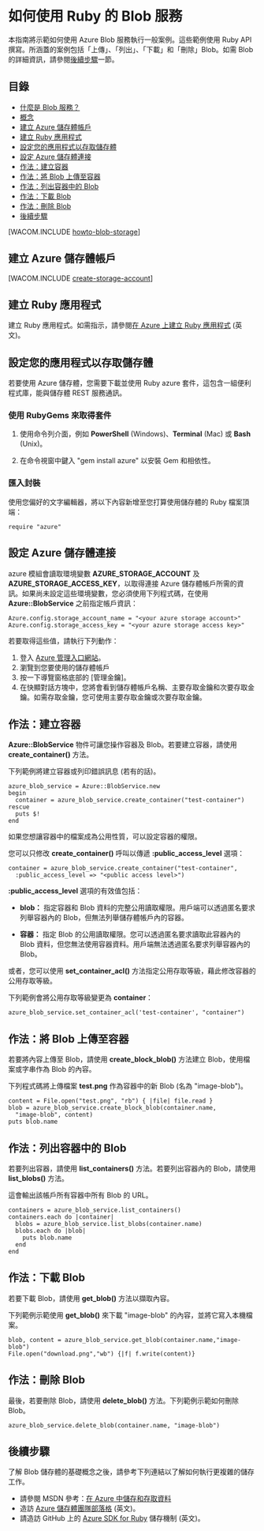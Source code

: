 <properties linkid="dev-ruby-how-to-blob-storage" urlDisplayName="Blob Service" pageTitle="How to use blob storage (Ruby) | Microsoft Azure" metaKeywords="Get started Azure blob, Azure unstructured data, Azure unstructured storage, Azure blob, Azure blob storage, Azure blob Ruby" description="Learn how to use the Azure blob service to upload, download, list, and delete blob content. Samples written in Ruby." metaCanonical="" services="storage" documentationCenter="Ruby" title="How to Use the Blob Service from Ruby" authors="guayan" solutions="" manager="" editor="" />

<tags ms.service="storage" ms.workload="storage" ms.tgt_pltfrm="na" ms.devlang="ruby" ms.topic="article" ms.date="01/01/1900" ms.author="guayan" />

# 如何使用 Ruby 的 Blob 服務

本指南將示範如何使用 Azure Blob 服務執行一般案例。這些範例使用 Ruby API 撰寫。所涵蓋的案例包括「上傳」、「列出」、「下載」和「刪除」Blob。如需 Blob 的詳細資訊，請參閱[後續步驟][後續步驟]一節。

## 目錄

-   [什麼是 Blob 服務？][什麼是 Blob 服務？]
-   [概念][概念]
-   [建立 Azure 儲存體帳戶][建立 Azure 儲存體帳戶]
-   [建立 Ruby 應用程式][建立 Ruby 應用程式]
-   [設定您的應用程式以存取儲存體][設定您的應用程式以存取儲存體]
-   [設定 Azure 儲存體連接][設定 Azure 儲存體連接]
-   [作法：建立容器][作法：建立容器]
-   [作法：將 Blob 上傳至容器][作法：將 Blob 上傳至容器]
-   [作法：列出容器中的 Blob][作法：列出容器中的 Blob]
-   [作法：下載 Blob][作法：下載 Blob]
-   [作法：刪除 Blob][作法：刪除 Blob]
-   [後續步驟][1]

[WACOM.INCLUDE [howto-blob-storage](../includes/howto-blob-storage.md)]

## <span id="CreateAccount"></span></a>建立 Azure 儲存體帳戶

[WACOM.INCLUDE [create-storage-account](../includes/create-storage-account.md)]

## <span id="CreateRubyApp"></span></a>建立 Ruby 應用程式

建立 Ruby 應用程式。如需指示，請參閱[在 Azure 上建立 Ruby 應用程式][在 Azure 上建立 Ruby 應用程式] (英文)。

## <span id="ConfigAccessStorage"></span></a>設定您的應用程式以存取儲存體

若要使用 Azure 儲存體，您需要下載並使用 Ruby azure 套件，這包含一組便利程式庫，能與儲存體 REST 服務通訊。

### 使用 RubyGems 來取得套件

1.  使用命令列介面，例如 **PowerShell** (Windows)、**Terminal** (Mac) 或 **Bash** (Unix)。

2.  在命令視窗中鍵入 "gem install azure" 以安裝 Gem 和相依性。

### 匯入封裝

使用您偏好的文字編輯器，將以下內容新增至您打算使用儲存體的 Ruby 檔案頂端：

    require "azure"

## <span id="SetupStorageConnection"></span></a>設定 Azure 儲存體連接

azure 模組會讀取環境變數 **AZURE\_STORAGE\_ACCOUNT** 及 **AZURE\_STORAGE\_ACCESS\_KEY**，以取得連接 Azure 儲存體帳戶所需的資訊。如果尚未設定這些環境變數，您必須使用下列程式碼，在使用 **Azure::BlobService** 之前指定帳戶資訊：

    Azure.config.storage_account_name = "<your azure storage account>"
    Azure.config.storage_access_key = "<your azure storage access key>"

若要取得這些值，請執行下列動作：

1.  登入 [Azure 管理入口網站][Azure 管理入口網站]。
2.  瀏覽到您要使用的儲存體帳戶
3.  按一下導覽窗格底部的 [管理金鑰]。
4.  在快顯對話方塊中，您將會看到儲存體帳戶名稱、主要存取金鑰和次要存取金鑰。如需存取金鑰，您可使用主要存取金鑰或次要存取金鑰。

## <span id="CreateContainer"></span></a>作法：建立容器

**Azure::BlobService** 物件可讓您操作容器及 Blob。若要建立容器，請使用 **create\_container()** 方法。

下列範例將建立容器或列印錯誤訊息 (若有的話)。

    azure_blob_service = Azure::BlobService.new
    begin
      container = azure_blob_service.create_container("test-container")
    rescue
      puts $!
    end

如果您想讓容器中的檔案成為公用性質，可以設定容器的權限。

您可以只修改 **create\_container()** 呼叫以傳遞 **:public\_access\_level** 選項：

    container = azure_blob_service.create_container("test-container", 
      :public_access_level => "<public access level>")

**:public\_access\_level** 選項的有效值包括：

-   **blob：** 指定容器和 Blob 資料的完整公用讀取權限。用戶端可以透過匿名要求列舉容器內的 Blob，但無法列舉儲存體帳戶內的容器。

-   **容器：** 指定 Blob 的公用讀取權限。您可以透過匿名要求讀取此容器內的 Blob 資料，但您無法使用容器資料。用戶端無法透過匿名要求列舉容器內的 Blob。

或者，您可以使用 **set\_container\_acl()** 方法指定公用存取等級，藉此修改容器的公用存取等級。

下列範例會將公用存取等級變更為 **container**：

    azure_blob_service.set_container_acl('test-container', "container")

## <span id="UploadBlob"></span></a>作法：將 Blob 上傳至容器

若要將內容上傳至 Blob，請使用 **create\_block\_blob()** 方法建立 Blob，使用檔案或字串作為 Blob 的內容。

下列程式碼將上傳檔案 **test.png** 作為容器中的新 Blob (名為 "image-blob")。

    content = File.open("test.png", "rb") { |file| file.read }
    blob = azure_blob_service.create_block_blob(container.name,
      "image-blob", content)
    puts blob.name

## <span id="ListBlobs"></span></a>作法：列出容器中的 Blob

若要列出容器，請使用 **list\_containers()** 方法。若要列出容器內的 Blob，請使用 **list\_blobs()** 方法。

這會輸出該帳戶所有容器中所有 Blob 的 URL。

    containers = azure_blob_service.list_containers()
    containers.each do |container|
      blobs = azure_blob_service.list_blobs(container.name)
      blobs.each do |blob|
        puts blob.name
      end
    end

## <span id="DownloadBlobs"></span></a>作法：下載 Blob

若要下載 Blob，請使用 **get\_blob()** 方法以擷取內容。

下列範例示範使用 **get\_blob()** 來下載 "image-blob" 的內容，並將它寫入本機檔案。

    blob, content = azure_blob_service.get_blob(container.name,"image-blob")
    File.open("download.png","wb") {|f| f.write(content)}

## <span id="DeleteBlob"></span></a>作法：刪除 Blob

最後，若要刪除 Blob，請使用 **delete\_blob()** 方法。下列範例示範如何刪除 Blob。

    azure_blob_service.delete_blob(container.name, "image-blob")

## <span id="NextSteps"></span></a>後續步驟

了解 Blob 儲存體的基礎概念之後，請參考下列連結以了解如何執行更複雜的儲存工作。

-   請參閱 MSDN 參考：[在 Azure 中儲存和存取資料][在 Azure 中儲存和存取資料]
-   造訪 [Azure 儲存體團隊部落格][Azure 儲存體團隊部落格] (英文)。
-   請造訪 GitHub 上的 [Azure SDK for Ruby][Azure SDK for Ruby] 儲存機制 (英文)。

  [後續步驟]: #next-steps
  [什麼是 Blob 服務？]: #what-is
  [概念]: #concepts
  [建立 Azure 儲存體帳戶]: #CreateAccount
  [建立 Ruby 應用程式]: #CreateRubyApp
  [設定您的應用程式以存取儲存體]: #ConfigAccessStorage
  [設定 Azure 儲存體連接]: #SetupStorageConnection
  [作法：建立容器]: #CreateContainer
  [作法：將 Blob 上傳至容器]: #UploadBlob
  [作法：列出容器中的 Blob]: #ListBlobs
  [作法：下載 Blob]: #DownloadBlobs
  [作法：刪除 Blob]: #DeleteBlob
  [1]: #NextSteps
  [在 Azure 上建立 Ruby 應用程式]: /zh-tw/develop/ruby/tutorials/web-app-with-linux-vm/
  [Azure 管理入口網站]: https://manage.windowsazure.com/
  [在 Azure 中儲存和存取資料]: http://msdn.microsoft.com/zh-tw/library/windowsazure/gg433040.aspx
  [Azure 儲存體團隊部落格]: http://blogs.msdn.com/b/windowsazurestorage/
  [Azure SDK for Ruby]: https://github.com/WindowsAzure/azure-sdk-for-ruby
